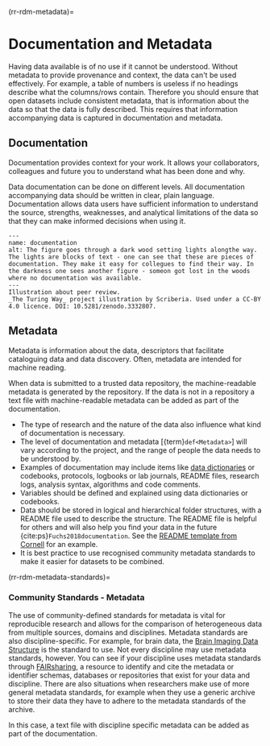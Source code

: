 (rr-rdm-metadata)=
# Documentation and Metadata

Having data available is of no use if it cannot be understood. Without metadata to provide provenance and context, the data can't be used effectively. For example, a table of numbers is useless if no headings describe what the columns/rows contain. Therefore you should ensure that open datasets include consistent metadata, that is information about the data so that the data is fully described. This requires that information accompanying data is captured in documentation and metadata.

## Documentation
Documentation provides context for your work. It allows your collaborators, colleagues and future you to understand what has been done and why.

Data documentation can be done on different levels. All documentation accompanying data should be written in clear, plain language. Documentation allows data users have sufficient information to understand the source, strengths, weaknesses, and analytical limitations of the data so that they can make informed decisions when using it.

```{figure} ../../figures/documentation.jpg
---
name: documentation
alt: The figure goes through a dark wood setting lights alongthe way. The lights are blocks of text - one can see that these are pieces of documentation. They make it easy for collegues to find their way. In the darkness one sees another figure - someon got lost in the woods where no documentation was available.
---
Illustration about peer review.
_The Turing Way_ project illustration by Scriberia. Used under a CC-BY 4.0 licence. DOI: 10.5281/zenodo.3332807.
```

## Metadata

Metadata is information about the data, descriptors that facilitate cataloguing data and data discovery. Often, metadata are intended for machine reading.

When data is submitted to a trusted data repository, the machine-readable metadata is generated by the repository. If the data is not in a repository a text file with machine-readable metadata can be added as part of the documentation.

- The type of research and the nature of the data also influence what kind of documentation is necessary.
- The level of documentation and metadata [{term}`def<Metadata>`] will vary according to the project, and the range of people the data needs to be understood by.
- Examples of documentation may include items like [data dictionaries](https://help.osf.io/hc/en-us/articles/360019739054-How-to-Make-a-Data-Dictionary) or codebooks, protocols, logbooks or lab journals, README files, research logs, analysis syntax, algorithms and code comments.
- Variables should be defined and explained using data dictionaries or codebooks.
- Data should be stored in logical and hierarchical folder structures, with a README file used to describe the structure. The README file is helpful for others and will also help you find your data in the future {cite:ps}`Fuchs2018documentation`. See the [README template from Cornell](https://cornell.app.box.com/v/ReadmeTemplate) for an example.
- It is best practice to use recognised community metadata standards to make it easier for datasets to be combined.


(rr-rdm-metadata-standards)=
### Community Standards - Metadata
The use of community-defined standards for metadata is vital for reproducible research and allows for the comparison of heterogeneous data from multiple sources, domains and disciplines. Metadata standards are also discipline-specific. For example, for brain data, the [Brain Imaging Data Structure](https://doi.org/10.25504/FAIRsharing.rd1j6t) is the standard to use. Not every discipline may use metadata standards, however. You can see if your discipline uses metadata standards through [FAIRsharing](https://fairsharing.org/), a resource to identify and cite the metadata or identifier schemas, databases or repositories that exist for your data and discipline. There are also situations when researchers make use of more general metadata standards, for example when they use a generic archive to store their data they have to adhere to the metadata standards of the archive.

In this case, a text file with discipline specific metadata can be added as part of the documentation.

